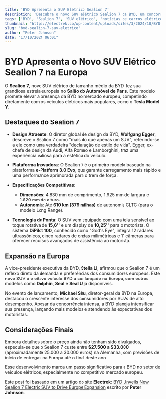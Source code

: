 ```yaml
---
title: 'BYD Apresenta o SUV Elétrico Sealion 7'
description: 'Descubra o novo SUV elétrico Sealion 7 da BYD, um concorrente direto do Tesla Model Y, lançado no Salão do Automóvel de Paris.'
tags: ['BYD', 'Sealion 7', 'SUV elétrico', 'notícias de carros elétricos', 'Salão do Automóvel de Paris']
thumbnail: "https://electrek.co/wp-content/uploads/sites/3/2024/10/BYD-sealion-7-Europe-1.jpeg?quality=82&strip=all&w=1400"
slug: "byd-sealion-7-suv-eletrico"
author: "Peter Johnson"
date: "17/10/2024 06:01"
---
```


# BYD Apresenta o Novo SUV Elétrico Sealion 7 na Europa

O **Sealion 7**, novo SUV elétrico de tamanho médio da BYD, fez sua grandiosa estreia europeia no **Salão do Automóvel de Paris**. Este modelo promete elevar a presença da BYD no mercado europeu, competindo diretamente com os veículos elétricos mais populares, como o **Tesla Model Y**.

## Destaques do Sealion 7
- **Design Atraente**: O diretor global de design da BYD, **Wolfgang Egger**, descreve o Sealion 7 como "mais do que apenas um SUV", referindo-se a ele como uma verdadeira "declaração de estilo de vida". Egger, ex-chefe de design da Audi, Alfa Romeo e Lamborghini, traz uma experiência valiosa para a estética do veículo.

- **Plataforma Inovadora**: O Sealion 7 é o primeiro modelo baseado na plataforma **e-Platform 3.0 Evo**, que garante carregamento mais rápido e uma performance aprimorada para o trem de força.

- **Especificações Competitivas**:
  - **Dimensões**: 4.830 mm de comprimento, 1.925 mm de largura e 1.620 mm de altura.
  - **Autonomia**: Até **610 km (379 milhas)** de autonomia CLTC (para o modelo Long Range).

- **Tecnologia de Ponta**: O SUV vem equipado com uma tela sensível ao toque rotativa de **15,6''** e um display de **10,25''** para o motorista. O sistema **DiPilot 100**, conhecido como "God's Eye", integra 12 radares ultrassônicos, cinco radares de ondas milimétricas e 11 câmeras para oferecer recursos avançados de assistência ao motorista.

## Expansão na Europa
A vice-presidente executiva da BYD, **Stella Li**, afirmou que o Sealion 7 é um reflexo direto da demanda e preferências dos consumidores europeus. Este novo SUV é o oitavo veículo BYD a ser lançado na Europa, com outros modelos como **Dolphin**, **Seal** e **Seal U** já disponíveis.

No evento de lançamento, **Michael Shu**, diretor-geral da BYD na Europa, destacou o crescente interesse dos consumidores por SUVs de alto desempenho. Apesar da concorrência intensa, a BYD planeja intensificar sua presença, lançando mais modelos e atendendo às expectativas dos motoristas.

## Considerações Finais
Embora detalhes sobre o preço ainda não tenham sido divulgados, especula-se que o Sealion 7 custe entre **$27.500 a $33.000** (aproximadamente 25.000 a 30.000 euros) na Alemanha, com previsões de início de entregas na Europa até o final deste ano.

Esse desenvolvimento marca um passo significativo para a BYD no setor de veículos elétricos, especialmente no competitivo mercado europeu.

Este post foi baseado em um artigo do site **Electrek**: [BYD Unveils New Sealion 7 Electric SUV to Drive Europe Expansion](https://electrek.co/2024/10/16/byd-unveils-new-sealion-7-electric-suv-drive-europe-expansion/) escrito por **Peter Johnson**.